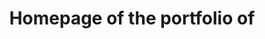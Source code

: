 ---
title: 'Homepage of the portfolio of'
layout: 'layouts/home.njk'
headerTitle: 'Greetings!'
metaDesc: 'A made up agency site that you build if you take Learn Eleventy From Scratch, by Piccalilli'
featuredWork:
  title: "Selected work"
  summary: "Some projects that will give you an idea of ​​what I do."
recentArticles:
 title: "I halso have a blog!"
 summary: "Some recent articles and thoughts."
aboutHome: 
 title: "Something short about me"
 summary: "Section where I make a summary about myself and name the technologies I use and other keywords that are attractive."
---